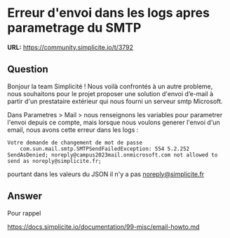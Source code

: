 # Erreur d'envoi dans les logs apres parametrage du SMTP

**URL:** https://community.simplicite.io/t/3792

## Question
Bonjour la team Simplicité !
Nous voilà confrontés à un autre probleme, nous souhaitons pour le projet proposer une solution d'envoi d’e-mail à partir d'un prestataire extérieur qui nous fourni un serveur smtp Microsoft.

Dans Parametres > Mail > nous renseignons les variables pour parametrer l'envoi depuis ce compte,
mais lorsque nous voulons generer l'envoi d'un email, nous avons cette erreur dans les logs : 
```
Votre demande de changement de mot de passe
    com.sun.mail.smtp.SMTPSendFailedException: 554 5.2.252 SendAsDenied; noreply@campus2023mail.onmicrosoft.com not allowed to send as noreply@simplicite.fr; 
```

pourtant dans les valeurs du JSON il n'y a pas noreply@simplicite.fr

## Answer
Pour rappel

https://docs.simplicite.io/documentation/99-misc/email-howto.md
